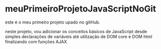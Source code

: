 # meuPrimeiroProjetoJavaScriptNoGit

este é o meu primeiro projeto upado no gitHub.

neste projeto, vou adicionar os conceitos básicos de JavaScript desde simples declarações de 
variáveis até utilização de DOM core e DOM html finalizando com funções AJAX
